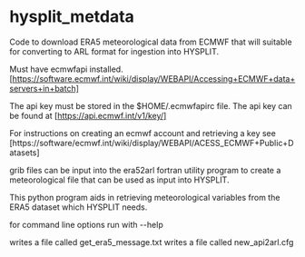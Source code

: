 # hysplit_metdata

Code to download ERA5 meteorological data from ECMWF that will suitable for converting to ARL format for ingestion into HYSPLIT.

Must have ecmwfapi installed. 
[https://software.ecmwf.int/wiki/display/WEBAPI/Accessing+ECMWF+data+servers+in+batch]

The api key must be stored in the $HOME/.ecmwfapirc file.
The api key can be found at [https://api.ecmwf.int/v1/key/]

For instructions on creating an ecmwf account and retrieving a key see
[https://software/ecmwf.int/wiki/display/WEBAPI/ACESS_ECMWF+Public+Datasets]

grib files can be input into the era52arl fortran utility program to create a meteorological file that can be used
as input into HYSPLIT. 

This python program aids in retrieving  meteorological variables from the ERA5 dataset which HYSPLIT needs.

for command line options run with --help

writes a file called get_era5_message.txt 
writes a file called new_api2arl.cfg



